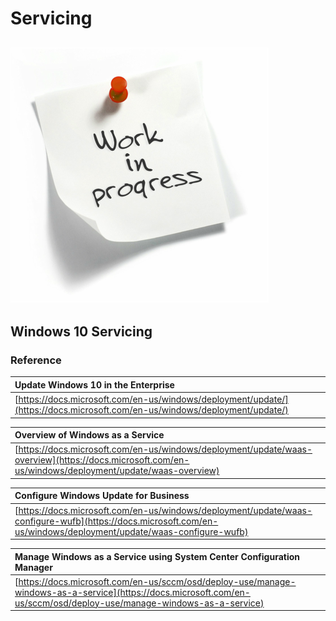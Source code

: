 # Servicing

## ![](../../.gitbook/assets/inprogress.png)

## Windows 10 Servicing

### Reference

| Update Windows 10 in the Enterprise |
| :--- |
| [https://docs.microsoft.com/en-us/windows/deployment/update/](https://docs.microsoft.com/en-us/windows/deployment/update/) |

| Overview of Windows as a Service |
| :--- |
| [https://docs.microsoft.com/en-us/windows/deployment/update/waas-overview](https://docs.microsoft.com/en-us/windows/deployment/update/waas-overview) |

| Configure Windows Update for Business |
| :--- |
| [https://docs.microsoft.com/en-us/windows/deployment/update/waas-configure-wufb](https://docs.microsoft.com/en-us/windows/deployment/update/waas-configure-wufb) |

| Manage Windows as a Service using System Center Configuration Manager |
| :--- |
| [https://docs.microsoft.com/en-us/sccm/osd/deploy-use/manage-windows-as-a-service](https://docs.microsoft.com/en-us/sccm/osd/deploy-use/manage-windows-as-a-service) |

